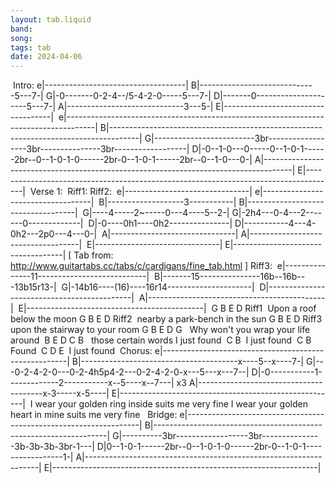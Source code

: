 ```yaml
---
layout: tab.liquid
band:
song:
tags: tab
date: 2024-04-06
---
```


 Intro: e|-----------------------------------| B|-----------------------------5---7-| G|-0-------0-2-4--/5-4-2-0-----5---7-| D|-------0---------------------5---7-| A|-----------------------------3---5-| E|-----------------------------------|  e|-------------------------------------------------------------------------------------| B|-------------------------------------------------------------------------------------| G|-------------------------3br------------------3br---------------3br------------------| D|-0--1-0---0-----0--1-0-1------2br--0--1-0-1-0------2br-0--1-0-1------2br--0--1-0---0-| A|-------------------------------------------------------------------------------------| E|-------------------------------------------------------------------------------------|  Verse 1:  Riff1:                              Riff2:  e|-------------------------------|  e|-----------------------------------|  B|-------------------3-----------|  B|-----------------------------------|  G|----4-----2~-----0---4----5--2-|  G|-2h4---0-4---2-------0-------------|  D|-0----0h1----0h2---------------|  D|-----------4---4-0h2---2p0---4---0-|  A|-------------------------------|  A|-----------------------------------|  E|-------------------------------|  E|-----------------------------------| [ Tab from: http://www.guitartabs.cc/tabs/c/cardigans/fine_tab.html ] Riff3:  e|---------------11---------------------------|  B|-------15---------------16b--16b---13b15r13-|  G|-14b16----(16)----16r14---------------------|  D|--------------------------------------------|  A|--------------------------------------------|  E|--------------------------------------------|  G   B      E     D        Riff1     Upon a roof below the moon G   B        E         D        Riff2     nearby a park-bench in the sun G   B        E        D         Riff3     upon the stairway to your room G   B            E          D          G      Why won't you wrap your life around          B        E       D     C   B       those certain words I just found            C    B     I just found     C    B     Found            C    D     E     I just found  Chorus: e|------------------------------------------------------| B|---------------------------------------x----5--x----7-| G|---0-2-4-2-0---0-2-4h5p4-2---0-2-4-2-0-x---5---x---7--| D|-0-----------1-------------2-----------x--5----x--7---| x3 A|---------------------------------------x-3-----x-5----| E|------------------------------------------------------|  I wear your golden ring inside suits me very fine I wear your golden heart in mine suits me very fine   Bridge: e|------------------------------------------------------------------| B|------------------------------------------------------------------| G|----------3br------------------3br---------------3b-3b-3b-3br-1---| D|0--1-0-1------2br--0--1-0-1-0------2br-0--1-0-1-----------------1-| A|------------------------------------------------------------------| E|------------------------------------------------------------------|  

